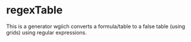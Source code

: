 # regexTable
This is a generator wgiich converts a formula/table to a false table (using grids) using regular expressions.
